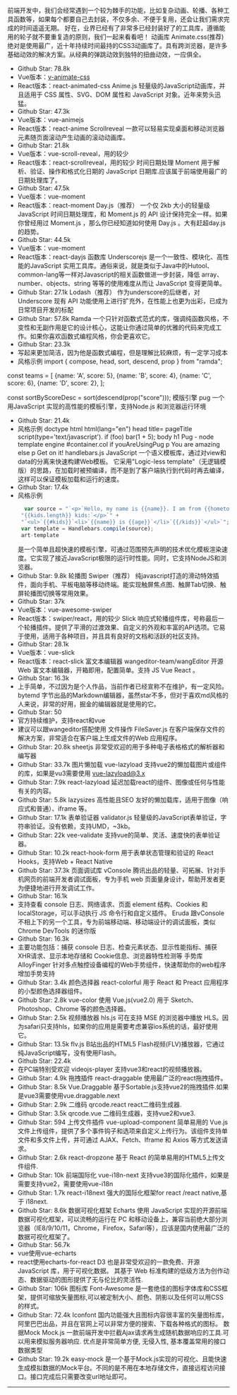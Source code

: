 前端开发中，我们会经常遇到一个较为棘手的功能，比如复杂动画、轮播、各种工具函数等，如果每个都要自己去封装，不仅多余、不便于复用，还会让我们需求完成的时间遥遥无期。
好在，业界已经有了非常多已经封装好了的工具库，遵循能用的轮子就不要重复造的原则，我们一起来看看吧！
动画库
Animate.css(推荐)
绝对是使用最广，近十年持续时间最持的CSS3动画库了。具有跨浏览器，是许多基础动效的解决方案。从经典的弹跳动效到独特的扭曲动效，一应俱全。

- Github Star: 78.8k
- Vue版本：[v-animate-css](https://github.com/OSSPhilippines/v-animate-css)
- React版本：react-animated-css
  Anime.js
  轻量级的JavaScript动画库，并且适用于 CSS 属性、SVG、DOM 属性和 JavaScript 对象。近年来势头迅猛。
- Github Star: 47.3k
- Vue版本：vue-animejs
- React版本：react-anime
  Scrollreveal
  一款可以轻易实现桌面和移动浏览器元素随页面滚动产生动画的滚动动画库。
- Github Star: 21.8k
- Vue版本：vue-scroll-reveal，用的较少
- React版本：react-scrollreveal，用的较少
  时间日期处理
  Moment
  用于解析、验证、操作和格式化日期的 JavaScript 日期库.应该属于前端使用最广的日期处理库了。
- Github Star: 47.5k
- Vue版本：vue-moment
- React版本：react-moment
  Day.js（推荐）
  一个仅 2kb 大小的轻量级 JavaScript 时间日期处理库，和 Moment.js 的 API 设计保持完全一样。如果你曾经用过 Moment.js ，那么你已经知道如何使用 Day.js 。大有赶超day.js的趋势。
- Github Star: 44.5k
- Vue版本：vue-moment
- React版本：react-dayjs
  函数库
  Underscorejs
  是一个一致性、模块化、高性能的JavaScript 实用工具库。通俗来说，就是类似于Java中的Hutool、common-lang等一样对Javascript的相关函数做进一步封装，降低 array、number、objects、string 等等的使用难度从而让 JavaScript 变得更简单。
- Github Star: 27.1k
  Lodash（推荐）
  作为underscore的后继者，对 Underscore 现有 API 功能使用上进行扩充外，在性能上也更为出彩，已成为日常项目开发的标配
- Github Star: 57.8k
  Ramda
  一个只针对函数式范式的库，强调纯函数风格，不变性和无副作用是它的设计核心，这能让你通过简单的优雅的代码来完成工作。如果你喜欢函数式编程风格，你会更喜欢它。
- Github Star: 23.3k
- 写起来更加简洁，因为他是函数式编程，但是理解比较麻烦，有一定学习成本
- 风格示例
  import { compose, head, sort, descend, prop } from "ramda";

const teams = [
    {name: 'A', score: 5},
    {name: 'B', score: 4},
    {name: 'C', score: 6},
    {name: 'D', score: 2},
 ];

const sortByScoreDesc = sort(descend(prop("score")));
模版引擎
pug
一个用JavaScript 实现的高性能的模板引擎，支持Node.js 和浏览器运行环境

- Github Star: 21.4k
- 风格示例
  doctype html
  html(lang="en")
  head
  title= pageTitle
  script(type='text/javascript').
  if (foo) bar(1 + 5);
  body
  h1 Pug - node template engine
  #container.col
  if youAreUsingPug
  p You are amazing
  else
  p Get on it!
  handlebars.js
  JavaScript 一个语义模板库，通过对view和data的分离来快速构建Web模板。 它采用"Logic-less template"（无逻辑模版）的思路，在加载时被预编译，而不是到了客户端执行到代码时再去编译， 这样可以保证模板加载和运行的速度。
- Github Star: 17.4k
- 风格示例
   ```js
     var source = "`<p>`Hello, my name is {{name}}. I am from {{hometown}}. I have " +
    "{{kids.length}} kids:`</p>`" +
    "`<ul>`{{#kids}}`<li>`{{name}} is {{age}}`</li>`{{/kids}}`</ul>`";
    var template = Handlebars.compile(source);
    art-template
   ```
  是一个简单且超快速的模板引擎，可通过范围预先声明的技术优化模板渲染速度。它实现了接近JavaScript极限的运行时性能。同时，它支持NodeJS和浏览器。
- Github Star: 9.8k
  轮播图
  Swiper（推荐）
  纯javascript打造的滑动特效插件，面向手机、平板电脑等移动终端。能实现触屏焦点图、触屏Tab切换、触屏轮播图切换等常用效果。
- Github Star: 37k
- Vue版本：vue-awesome-swiper
- React版本：swiper/react，用的较少
  Slick
  响应式轮播组件库，号称最后一个轮播插件。提供了平滑的过渡效果、自定义的外观和丰富的API选项。它易于使用，适用于各种项目，并且具有良好的文档和活跃的社区支持。
- Github Star: 28.1k
- Vue版本：vue-slick
- React版本：react-slick
  富文本编辑器
  wangeditor-team/wangEditor
  开源 Web 富文本编辑器，开箱即用，配置简单。支持 JS Vue React 。
- Github Star: 16.3k
- 上手简单，不过因为是个人作品，当前作者已经宣称不在维护，有一定风险。
  bytemd
  字节出品的Markdown编辑器，虽然star不多，但对于喜欢md风格的人来说，非常的好用，掘金的编辑器就是使用的它。
- Github Star: 50
- 官方持续维护，支持react和vue
- 建议可以跟wangeditor搭配使用
  文件操作
  FileSaver.js
  在客户端保存文件的解决方案，非常适合在客户端上生成文件的Web 应用程序。
- Github Star: 20.8k
  sheetjs
  非常受欢迎的用于多种电子表格格式的解析器和编写器
- Github Star: 33.7k
  图片懒加载
  vue-lazyload
  支持vue2的懒加载图片或组件的库，如果是vu3需要使用 vue-lazyload@3.x
- Github Star: 7.9k
  react-lazyload
  延迟加载react的组件、图像或任何与性能有关的内容。
- Github Star: 5.8k
  lazysizes
  高性能且SEO 友好的懒加载库，适用于图像（响应式和普通）、iframe 等。
- Github Star: 17.1k
  表单验证器
  validator.js
  轻量级的JavaScript表单验证，字符串验证。没有依赖，支持UMD，~3kb。
- Github Star: 22k
  vee-validate
  支持vue的简单、灵活、速度快的表单验证器。
- Github Star: 10.2k
  react-hook-form
  用于表单状态管理和验证的 React Hooks，支持Web + React Native
- Github Star: 37.3k
  页面调试库
  vConsole
  腾讯出品的轻量、可拓展、针对手机网页的前端开发者调试面板，专为手机 web 页面量身设计，帮助开发者更为便捷地进行开发调试工作。
- Github Star: 16.1k
- 支持查看 console 日志、网络请求、页面 element 结构、Cookies 和 localStorage，可以手动执行 JS 命令行和自定义插件。
  Eruda
  跟vConsole不相上下的另一个工具，专为前端移动端、移动端设计的调试面板，类似Chrome DevTools 的迷你版
- Github Star: 16.3k
- 主要功能包括：捕获 console 日志、检查元素状态、显示性能指标、捕获XHR请求、显示本地存储和 Cookie信息、浏览器特性检测等
  手势库
  AlloyFinger
  针对多点触控设备编程的Web手势组件，快速帮助你的web程序增加手势支持
- Github Star: 3.4k
  颜色选择器
  react-colorful
  用于 React 和 Preact 应用程序的小型颜色选择器组件。
- Github Star: 2.8k
  vue-color
  使用 Vue.js(vue2.0) 用于 Sketch、Photoshop、Chrome 等的颜色选择器。
- Github Star: 2.5k
  视频播放器
  hls.js
  可在支持 MSE 的浏览器中播放 HLS。因为safari只支持hls，如果你的应用是需要考虑兼容ios系统的话，最好使用它。
- Github Star: 13.5k
  flv.js
  B站出品的HTML5 Flash视频(FLV)播放器，它通过纯JavaScript编写，没有使用Flash。
- Github Star: 22.4k
- 在PC端特别受欢迎
  videojs-player
  支持vue3和react的视频播放器。
- Github Star: 4.9k
  拖拽插件
  react-draggable
  使用最广泛的react拖拽插件。
- Github Star: 8.5k
  Vue.Draggable
  基于Sortable.js支持vue2的拖拽插件.如果是vue3需要使用vue.draggable.next
- Github Star: 2.9k
  二维码
  qrcode.react
  react二维码生成器.
- Github Star: 3.5k
  qrcode.vue
  二维码生成器，支持vue2和vue3.
- Github Star: 594
  上传文件插件
  vue-upload-component
  简单易用的 Vue.js 文件上传组件，提供了多个事件钩子和选项来自定义上传行为。该组件支持单文件和多文件上传，并可通过 AJAX、Fetch、Iframe 和 Axios 等方式发送请求。
- Github Star: 2.6k
  react-dropzone
  基于 React 的简单易用的HTML5上传文件组件.
- Github Star: 10k
  前端国际化
  vue-i18n-next
  支持vue3的国际化插件，如果是需要支持vue2，需要使用vue-i18n
- Github Star: 1.7k
  react-i18next
  强大的国际化框架for react /react native,基于 i18next.
- Github Star: 8.6k
  数据可视化框架
  Echarts
  使用 JavaScript 实现的开源前端数据可视化框架，可以流畅的运行在 PC 和移动设备上，兼容当前绝大部分浏览器（IE8/9/10/11，Chrome，Firefox，Safari等），应该是国内使用最广泛的数据可视化框架了。
- Github Star: 56.7k
- vue使用vue-echarts
- react使用echarts-for-react
  D3
  也是非常受欢迎的一款免费、开源 JavaScript 库，用于可视化数据。 其基于 Web 标准构建的低级方法为创作动态、数据驱动的图形提供了无与伦比的灵活性.
- Github Star: 106k
  图标库
  Font-Awesome
  是一套绝佳的图标字体库和CSS框架，提供可缩放矢量图标,可以被定制大小、颜色、阴影以及任何可以用CSS的样式。
- Github Star: 72.4k
  Iconfont
  国内功能强大且图标内容很丰富的矢量图标库，阿里巴巴出品，并且在官网上可以非常方便的搜索、下载各种格式的图标。
  数据Mock
  Mock.js
  一款前端开发中拦截Ajax请求再生成随机数据响应的工具.可以用来模拟服务器响应. 优点是非常简单方便, 无侵入性, 基本覆盖常用的接口数据类型
- Github Star: 19.2k
  easy-mock
  是一个基于Mock.js实现的可视化、且能快速生成模拟数据的Mock平台。不同的是不用在本地存储文件，直接远程访问接口。接口完成后只需要改变url地址即可。

---
